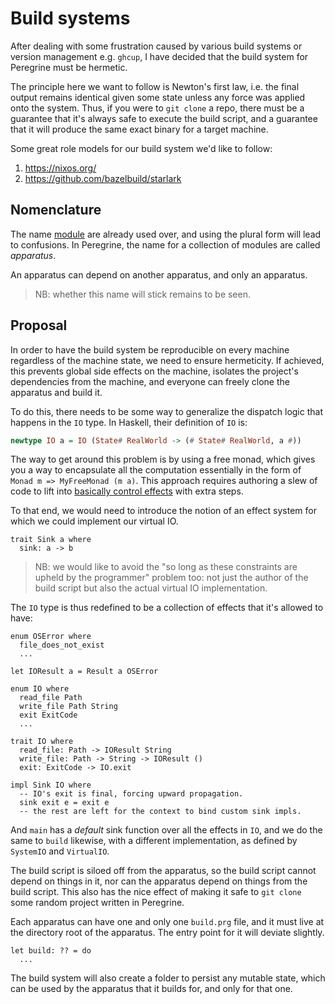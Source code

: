 # Build systems

After dealing with some frustration caused by various build systems or version management e.g. `ghcup`, I have decided that the build system for Peregrine must be hermetic.

The principle here we want to follow is Newton's first law, i.e. the final output remains identical given some state unless any force was applied onto the system. Thus, if you were to `git clone` a repo, there must be a guarantee that it's always safe to execute the build script, and a guarantee that it will produce the same exact binary for a target machine.

Some great role models for our build system we'd like to follow:

1. https://nixos.org/
2. https://github.com/bazelbuild/starlark

## Nomenclature

The name [module](./module.md) are already used over, and using the plural form will lead to confusions. In Peregrine, the name for a collection of modules are called _apparatus_.

An apparatus can depend on another apparatus, and only an apparatus.

> NB: whether this name will stick remains to be seen.

## Proposal

In order to have the build system be reproducible on every machine regardless of the machine state, we need to ensure hermeticity. If achieved, this prevents global side effects on the machine, isolates the project's dependencies from the machine, and everyone can freely clone the apparatus and build it.

To do this, there needs to be some way to generalize the dispatch logic that happens in the `IO` type. In Haskell, their definition of `IO` is:

```hs
newtype IO a = IO (State# RealWorld -> (# State# RealWorld, a #))
```

The way to get around this problem is by using a free monad, which gives you a way to encapsulate all the computation essentially in the form of `Monad m => MyFreeMonad (m a)`. This approach requires authoring a slew of code to lift into [basically control effects](https://en.wikipedia.org/wiki/Call-by-push-value) with extra steps.

To that end, we would need to introduce the notion of an effect system for which we could implement our virtual IO.

```
trait Sink a where
  sink: a -> b
```

> NB: we would like to avoid the "so long as these constraints are upheld by the programmer" problem too: not just the author of the build script but also the actual virtual IO implementation.

The `IO` type is thus redefined to be a collection of effects that it's allowed to have:

```
enum OSError where
  file_does_not_exist
  ...

let IOResult a = Result a OSError

enum IO where
  read_file Path
  write_file Path String
  exit ExitCode
  ...

trait IO where
  read_file: Path -> IOResult String
  write_file: Path -> String -> IOResult ()
  exit: ExitCode -> IO.exit

impl Sink IO where
  -- IO's exit is final, forcing upward propagation.
  sink exit e = exit e
  -- the rest are left for the context to bind custom sink impls.
```

And `main` has a _default_ sink function over all the effects in `IO`, and we do the same to `build` likewise, with a different implementation, as defined by `SystemIO` and `VirtualIO`.

The build script is siloed off from the apparatus, so the build script cannot depend on things in it, nor can the apparatus depend on things from the build script. This also has the nice effect of making it safe to `git clone` some random project written in Peregrine.

Each apparatus can have one and only one `build.prg` file, and it must live at the directory root of the apparatus. The entry point for it will deviate slightly.

```
let build: ?? = do
  ...
```

<!-- While the signature `IO ()` implies that `build` will have side effects on the machine, this will not be the case: the compiler will lift a function representing the virtual world into `IO` and bind it to `build`, making it a _virtual_ IO.

As a result, the interface is exactly identical, the only difference is all effects must go through this virutal IO, which decides whether any filesystem access is allowed or not, depending on if it attempts to escape the sandbox. -->

The build system will also create a folder to persist any mutable state, which can be used by the apparatus that it builds for, and only for that one.
